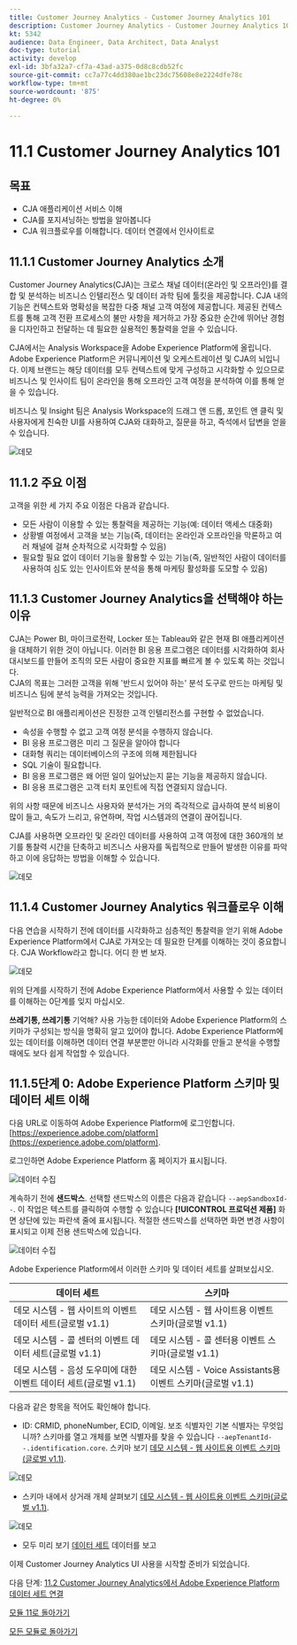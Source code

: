 ```yaml
---
title: Customer Journey Analytics - Customer Journey Analytics 101
description: Customer Journey Analytics - Customer Journey Analytics 101
kt: 5342
audience: Data Engineer, Data Architect, Data Analyst
doc-type: tutorial
activity: develop
exl-id: 3bfa32a7-cf7a-43ad-a375-0d8c8cdb52fc
source-git-commit: cc7a77c4dd380ae1bc23dc75608e8e2224dfe78c
workflow-type: tm+mt
source-wordcount: '875'
ht-degree: 0%

---
```


# 11.1 Customer Journey Analytics 101

## 목표

- CJA 애플리케이션 서비스 이해
- CJA를 포지셔닝하는 방법을 알아봅니다
- CJA 워크플로우를 이해합니다. 데이터 연결에서 인사이트로

## 11.1.1 Customer Journey Analytics 소개

Customer Journey Analytics(CJA)는 크로스 채널 데이터(온라인 및 오프라인)를 결합 및 분석하는 비즈니스 인텔리전스 및 데이터 과학 팀에 툴킷을 제공합니다. CJA 내의 기능은 컨텍스트와 명확성을 복잡한 다중 채널 고객 여정에 제공합니다. 제공된 컨텍스트를 통해 고객 전환 프로세스의 불만 사항을 제거하고 가장 중요한 순간에 뛰어난 경험을 디자인하고 전달하는 데 필요한 실용적인 통찰력을 얻을 수 있습니다.

CJA에서는 Analysis Workspace을 Adobe Experience Platform에 올립니다. Adobe Experience Platform은 커뮤니케이션 및 오케스트레이션 및 CJA의 뇌입니다. 이제 브랜드는 해당 데이터를 모두 컨텍스트에 맞게 구성하고 시각화할 수 있으므로 비즈니스 및 인사이트 팀이 온라인을 통해 오프라인 고객 여정을 분석하여 이를 통해 얻을 수 있습니다.

비즈니스 및 Insight 팀은 Analysis Workspace의 드래그 앤 드롭, 포인트 앤 클릭 및 사용자에게 친숙한 UI를 사용하여 CJA와 대화하고, 질문을 하고, 즉석에서 답변을 얻을 수 있습니다.

![데모](./images/cja-adv-analysis1.png)

## 11.1.2 주요 이점

고객을 위한 세 가지 주요 이점은 다음과 같습니다.

- 모든 사람이 이용할 수 있는 통찰력을 제공하는 기능(예: 데이터 액세스 대중화)
- 상황별 여정에서 고객을 보는 기능(즉, 데이터는 온라인과 오프라인을 막론하고 여러 채널에 걸쳐 순차적으로 시각화할 수 있음)
- 필요할 필요 없이 데이터 기능을 활용할 수 있는 기능(즉, 일반적인 사람이 데이터를 사용하여 심도 있는 인사이트와 분석을 통해 마케팅 활성화를 도모할 수 있음)

## 11.1.3 Customer Journey Analytics을 선택해야 하는 이유

CJA는 Power BI, 마이크로전략, Locker 또는 Tableau와 같은 현재 BI 애플리케이션을 대체하기 위한 것이 아닙니다. 이러한 BI 응용 프로그램은 데이터를 시각화하여 회사 대시보드를 만들어 조직의 모든 사람이 중요한 지표를 빠르게 볼 수 있도록 하는 것입니다.\
CJA의 목표는 그러한 고객을 위해 &#39;반드시 있어야 하는&#39; 분석 도구로 만드는 마케팅 및 비즈니스 팀에 분석 능력을 가져오는 것입니다.

일반적으로 BI 애플리케이션은 진정한 고객 인텔리전스를 구현할 수 없었습니다.

- 속성을 수행할 수 없고 고객 여정 분석을 수행하지 않습니다.
- BI 응용 프로그램은 미리 그 질문을 알아야 합니다
- 대화형 쿼리는 데이터베이스의 구조에 의해 제한됩니다
- SQL 기술이 필요합니다.
- BI 응용 프로그램은 왜 어떤 일이 일어났는지 묻는 기능을 제공하지 않습니다.
- BI 응용 프로그램은 고객 터치 포인트에 직접 연결되지 않습니다.

위의 사항 때문에 비즈니스 사용자와 분석가는 거의 즉각적으로 급사하여 분석 비용이 많이 들고, 속도가 느리고, 유연하며, 작업 시스템과의 연결이 끊어집니다.

CJA를 사용하면 오프라인 및 온라인 데이터를 사용하여 고객 여정에 대한 360개의 보기를 통찰력 시간을 단축하고 비즈니스 사용자를 독립적으로 만들어 발생한 이유를 파악하고 이에 응답하는 방법을 이해할 수 있습니다.

![데모](./images/cja-use-case.png)

## 11.1.4 Customer Journey Analytics 워크플로우 이해

다음 연습을 시작하기 전에 데이터를 시각화하고 심층적인 통찰력을 얻기 위해 Adobe Experience Platform에서 CJA로 가져오는 데 필요한 단계를 이해하는 것이 중요합니다. CJA Workflow라고 합니다. 어디 한 번 보자.

![데모](./images/cja-work-flow.jpg)

위의 단계를 시작하기 전에 Adobe Experience Platform에서 사용할 수 있는 데이터를 이해하는 0단계를 잊지 마십시오.

**쓰레기통, 쓰레기통** 기억해? 사용 가능한 데이터와 Adobe Experience Platform의 스키마가 구성되는 방식을 명확히 알고 있어야 합니다. Adobe Experience Platform에 있는 데이터를 이해하면 데이터 연결 부분뿐만 아니라 시각화를 만들고 분석을 수행할 때에도 보다 쉽게 작업할 수 있습니다.

## 11.1.5단계 0: Adobe Experience Platform 스키마 및 데이터 세트 이해

다음 URL로 이동하여 Adobe Experience Platform에 로그인합니다. [https://experience.adobe.com/platform](https://experience.adobe.com/platform).

로그인하면 Adobe Experience Platform 홈 페이지가 표시됩니다.

![데이터 수집](../module2/images/home.png)

계속하기 전에 **샌드박스**. 선택할 샌드박스의 이름은 다음과 같습니다 ``--aepSandboxId--``. 이 작업은 텍스트를 클릭하여 수행할 수 있습니다 **[!UICONTROL 프로덕션 제품]** 화면 상단에 있는 파란색 줄에 표시됩니다. 적절한 샌드박스를 선택하면 화면 변경 사항이 표시되고 이제 전용 샌드박스에 있습니다.

![데이터 수집](../module2/images/sb1.png)

Adobe Experience Platform에서 이러한 스키마 및 데이터 세트를 살펴보십시오.

| 데이터 세트 | 스키마 |
| ----------------- |-------------| 
| 데모 시스템 - 웹 사이트의 이벤트 데이터 세트(글로벌 v1.1) | 데모 시스템 - 웹 사이트용 이벤트 스키마(글로벌 v1.1) |
| 데모 시스템 - 콜 센터의 이벤트 데이터 세트(글로벌 v1.1) | 데모 시스템 - 콜 센터용 이벤트 스키마(글로벌 v1.1) |
| 데모 시스템 - 음성 도우미에 대한 이벤트 데이터 세트(글로벌 v1.1) | 데모 시스템 - Voice Assistants용 이벤트 스키마(글로벌 v1.1) |

다음과 같은 항목을 적어도 확인해야 합니다.

- ID: CRMID, phoneNumber, ECID, 이메일. 보조 식별자인 기본 식별자는 무엇입니까?
스키마를 열고 개체를 보면 식별자를 찾을 수 있습니다 `--aepTenantId--.identification.core`. 스키마 보기 [데모 시스템 - 웹 사이트용 이벤트 스키마(글로벌 v1.1)](https://experience.adobe.com/platform/schema).

![데모](./images/identity.png)

- 스키마 내에서 상거래 개체 살펴보기 [데모 시스템 - 웹 사이트용 이벤트 스키마(글로벌 v1.1)](https://experience.adobe.com/platform/schema).

![데모](./images/commerce.png)

- 모두 미리 보기 [데이터 세트](https://experience.adobe.com/platform/dataset/browse?limit=50&amp;page=1&amp;sortDescending=1&amp;sortField=created) 데이터를 보고

이제 Customer Journey Analytics UI 사용을 시작할 준비가 되었습니다.

다음 단계: [11.2 Customer Journey Analytics에서 Adobe Experience Platform 데이터 세트 연결](./ex2.md)

[모듈 11로 돌아가기](./customer-journey-analytics-build-a-dashboard.md)

[모든 모듈로 돌아가기](../../overview.md)
